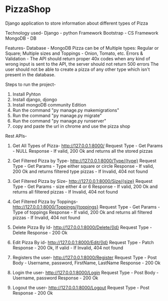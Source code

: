 # PizzaShop
Django application to store information about different types of Pizza


Technology used-
Django - python Framework
Bootstrap - CS Framework 
MongoDB - DB 


Features- 
Database - MongoDB 
Pizza can be of Multiple types: Regular or Square; Multiple sizes and Toppings - Onion, Tomato, etc. 
Errors & Validation - The API should return proper 40x codes when any kind of wrong input is sent to the API, the server should not return 500 errors
The user should not be able to create a pizza of any other type which isn't present in the database.


Steps to run the project-
1. Install Pyhton
2. Install django, djongo
3. Install mongoDB community Edition
4. Run the command "py manage.py makemigrations"
5. Run the command "py manage.py migrate"
6. Run the command "py manage.py runserver"
7. copy and paste the url in chrome and use the pizza shop


Rest APIs-
1. Get All Types of Pizza- 
   http://127.0.0.1:8000/
   Request Type - Get
   Params - NULL
   Response - If valid, 200 Ok and returns all the stored pizzas 


2. Get Filtered Pizza by Type-
   http://127.0.0.1:8000/Type/{type}
   Request Type - Get
   Params - Type either square or circle
   Response - If valid, 200 Ok and returns filtered type pizzas
            - If Invalid, 404 not found

3. Get Filtered Pizza by Size-
   http://127.0.0.1:8000/Size/{size}
   Request Type - Get
   Params - size either 4 or 6
   Response - If valid, 200 Ok and returns all filtered pizzas
            - If Invalid, 404 not found


4. Get Filtered Pizza by Toppings-
   http://127.0.0.1:8000/Toppings/{toppings}
   Request Type - Get
   Params - Type of toppings
   Response - If valid, 200 Ok and returns all filtered pizzas
            - If Invalid, 404 not found


5. Delete Pizza By Id-
   http://127.0.0.1:8000/Delete/{Id}
   Request Type - Delete
   Response - 200 Ok 


6. Edit Pizza By id-
   http://127.0.0.1:8000/Edit/{Id}
   Request Type - Patch
   Response - 200 Ok, If valid
            - If Invalid, 404 not found


7. Registers the user-
   http://127.0.0.1:8000/Register
   Request Type - Post
   Body - Username, password, FirstName, LastName
   Response - 200 Ok


8. Login the user-
   http://127.0.0.1:8000/Login
   Request Type - Post
   Body - Username, password
   Response - 200 Ok


9. Logout the user-
   http://127.0.0.1:8000/Logout
   Request Type - Post
   Response - 200 Ok